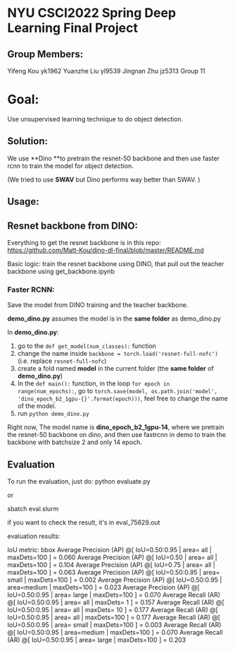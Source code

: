 # NYU CSCI2022 Spring Deep Learning Final Project

## Group Members:

Yifeng Kou yk1962
Yuanzhe Liu yl9539
Jingnan Zhu jz5313
Group 11



# Goal:

Use unsupervised learning technique to do object detection.

## Solution:

We use **Dino **to pretrain the resnet-50 backbone and then use faster rcnn to train the model for object detection.

(We tried to use **SWAV** but Dino performs way better than SWAV. ) 

## Usage:

## Resnet backbone from DINO:

Everything to get the resnet backbone is in this repo: https://github.com/Matt-Kou/dino-dl-final/blob/master/README.md

Basic logic: train the resnet backbone using DINO, that pull out the teacher backbone using get_backbone.ipynb 

### Faster RCNN:

Save the model from DINO training and the teacher backbone.

**demo_dino.py** assumes the model is in the **same folder** as demo_dino.py

In **demo_dino.py**:

1. go to the `def get_model(num_classes):` function
2. change the name inside `backbone = torch.load('resnet-full-nofc')` (i.e. replace `resnet-full-nofc`)
3. create a fold named **model** in the current folder (the **same folder** of **demo_dino.py**)
4. In the `def main():` function, in the loop `for epoch in range(num_epochs):`, go to `torch.save(model, os.path.join('model', 'dino_epoch_b2_1gpu-{}'.format(epoch)))`, feel free to change the name of the model.
5. run `python demo_dino.py`

Right now, The model name is **dino_epoch_b2_1gpu-14**, where we pretrain the resnet-50 backbone on dino, and then use fastrcnn in demo to train the backbone with batchsize 2 and only 14 epoch.

## Evaluation

To run the evaluation, just do:
python evaluate.py

or

sbatch eval.slurm

if you want to check the result, it's in eval_75629.out

evaluation results:

IoU metric: bbox
 Average Precision  (AP) @[ IoU=0.50:0.95 | area=   all | maxDets=100 ] = 0.060
 Average Precision  (AP) @[ IoU=0.50      | area=   all | maxDets=100 ] = 0.104
 Average Precision  (AP) @[ IoU=0.75      | area=   all | maxDets=100 ] = 0.063
 Average Precision  (AP) @[ IoU=0.50:0.95 | area= small | maxDets=100 ] = 0.002
 Average Precision  (AP) @[ IoU=0.50:0.95 | area=medium | maxDets=100 ] = 0.023
 Average Precision  (AP) @[ IoU=0.50:0.95 | area= large | maxDets=100 ] = 0.070
 Average Recall     (AR) @[ IoU=0.50:0.95 | area=   all | maxDets=  1 ] = 0.157
 Average Recall     (AR) @[ IoU=0.50:0.95 | area=   all | maxDets= 10 ] = 0.177
 Average Recall     (AR) @[ IoU=0.50:0.95 | area=   all | maxDets=100 ] = 0.177
 Average Recall     (AR) @[ IoU=0.50:0.95 | area= small | maxDets=100 ] = 0.003
 Average Recall     (AR) @[ IoU=0.50:0.95 | area=medium | maxDets=100 ] = 0.070
 Average Recall     (AR) @[ IoU=0.50:0.95 | area= large | maxDets=100 ] = 0.203